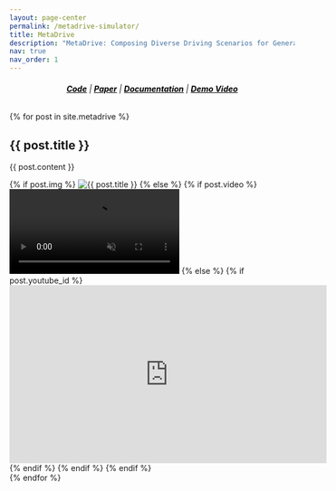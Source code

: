 ```yaml
---
layout: page-center
permalink: /metadrive-simulator/
title: MetaDrive
description: "MetaDrive: Composing Diverse Driving Scenarios for Generalizable Reinforcement Learning"
nav: true
nav_order: 1
---
```


<div class="col-12 md-5"  align="center">
    <h6 style="text-align: center">
        <a href="https://github.com/metadriverse/metadrive" style="color: black;"><b>Code</b></a> |
        <a href="https://arxiv.org/pdf/2109.12674.pdf" style="color: black;"><b>Paper</b></a> |
        <a href="https://metadrive-simulator.readthedocs.io/en/latest/" style="color: black;"><b>Documentation</b></a> |
        <a href="https://www.youtube.com/embed/3ziJPqC_-T4" style="color: black;"><b>Demo Video</b></a>
    </h6>
</div>


<div class="metadrive">
  {% for post in site.metadrive %}
  <div class="container metadrive">
    <div class="text">
      <h2>{{ post.title }}</h2>
      <p>{{ post.content }}</p>
    </div>
    <div class="image">
      {% if post.img %}
        <img src="{{ post.img | relative_url }}" alt="{{ post.title }}" />
      {% else %}
        {% if post.video %}
        <video autoplay loop muted>
          <source src="{{ post.video | relative_url }}" type="video/mp4">
          Your browser does not support the video tag.
        </video>
        {% else %}
          {% if post.youtube_id %}
            <iframe width="560" height="315" src="https://www.youtube.com/embed/{{ post.youtube_id }}?autoplay=1&loop=1&mute=1&playlist={{ post.youtube_id }}" frameborder="0" allow="accelerometer; autoplay; clipboard-write; encrypted-media; gyroscope; picture-in-picture" allowfullscreen></iframe>
          {% endif %}
        {% endif %}
      {% endif %}
    </div>
  </div>
  {% endfor %}
</div>

